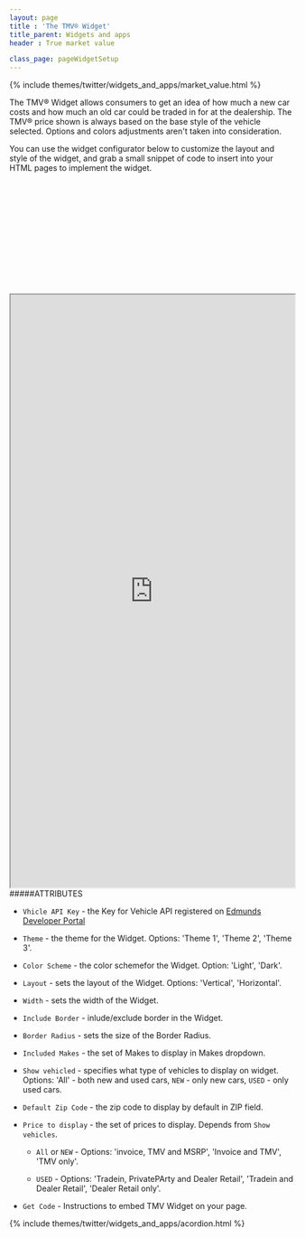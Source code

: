 ```yaml
---
layout: page
title : 'The TMV® Widget'
title_parent: Widgets and apps
header : True market value

class_page: pageWidgetSetup
---
```


{% include themes/twitter/widgets_and_apps/market_value.html %}

The TMV® Widget allows consumers to get an idea of how much a new car costs and how much an old car could be traded in for at the dealership. The TMV® price shown is always based on the base style of the vehicle selected. Options and colors adjustments aren't taken into consideration.

You can use the widget configurator below to customize the layout and style of the widget, and grab a small snippet of code to insert into your HTML pages to implement the widget.

<div class="pre-loader" style="height: 200px;">&nbsp;</div>
<iframe src="http://widgets.edmunds.com/tmv/v2?portal=true" width="100%" height="1050" align="left" class="iframeWidget">
</iframe>


#####ATTRIBUTES

* `Vhicle API Key` - the Key for Vehicle API registered on <a class='blueLink' href='http://edmundsapi.github.io' title='Edmunds Developer Portal'>Edmunds Developer Portal</a>
* `Theme` - the theme for the Widget. Options: 'Theme 1', 'Theme 2', 'Theme 3'.
* `Color Scheme` - the color schemefor the Widget. Option: 'Light', 'Dark'.
* `Layout` - sets the layout of the Widget. Options: 'Vertical', 'Horizontal'.
* `Width` - sets the width of the Widget.
* `Include Border` - inlude/exclude border in the Widget.
* `Border Radius` - sets the size of the  Border Radius.
* `Included Makes` - the set of Makes to display in Makes dropdown.
* `Show vehicled` - specifies what type of vehicles to display on widget. Options: 'All' - both new and used cars, `NEW` - only new cars, `USED` - only used cars.
* `Default Zip Code` - the zip code to display by default in ZIP field.
* `Price to display` - the set of prices to display. Depends from `Show vehicles`.

	* `All` or `NEW` - Options: 'invoice, TMV and MSRP', 'Invoice and TMV', 'TMV only'.

	* `USED` - Options: 'Tradein, PrivatePArty and Dealer Retail', 'Tradein and Dealer Retail', 'Dealer Retail only'.

* `Get Code` - Instructions to embed TMV Widget on your page.

{% include themes/twitter/widgets_and_apps/acordion.html %}
